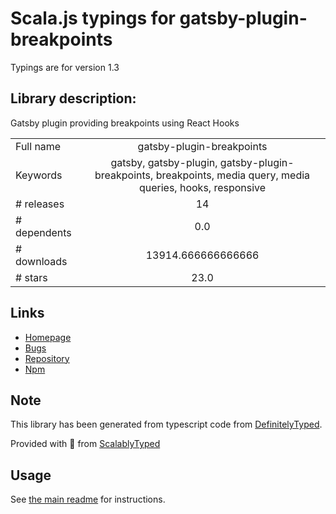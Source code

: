 
# Scala.js typings for gatsby-plugin-breakpoints

Typings are for version 1.3

## Library description:
Gatsby plugin providing breakpoints using React Hooks

|                    |                 |
| ------------------ | :-------------: |
| Full name          | gatsby-plugin-breakpoints |
| Keywords           | gatsby, gatsby-plugin, gatsby-plugin-breakpoints, breakpoints, media query, media queries, hooks, responsive |
| # releases         | 14 |
| # dependents       | 0.0 |
| # downloads        | 13914.666666666666 |
| # stars            | 23.0 |

## Links
- [Homepage](https://github.com/JimmyBeldone/gatsby-plugin-breakpoints)
- [Bugs](https://github.com/JimmyBeldone/gatsby-plugin-breakpoints/issues)
- [Repository](https://github.com/JimmyBeldone/gatsby-plugin-breakpoints)
- [Npm](https://www.npmjs.com/package/gatsby-plugin-breakpoints)
    


## Note
This library has been generated from typescript code from [DefinitelyTyped](https://definitelytyped.org).

Provided with :purple_heart: from [ScalablyTyped](https://github.com/oyvindberg/ScalablyTyped)

## Usage
See [the main readme](../../readme.md) for instructions.


